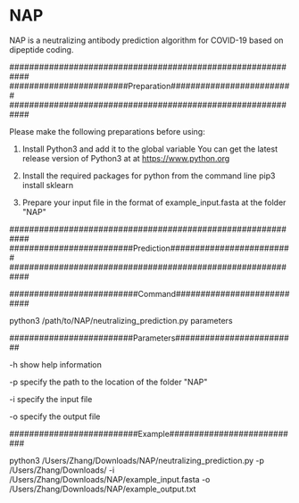 # NAP
NAP is a neutralizing antibody prediction algorithm for COVID-19 based on dipeptide coding.

############################################################
########################Preparation#########################
############################################################

Please make the following preparations before using:

1. Install Python3 and add it to the global variable
   You can get the latest release version of Python3 at  at https://www.python.org

2. Install the required packages for python from the command line
   pip3 install sklearn

3. Prepare your input file in the format of example_input.fasta at the folder "NAP"

############################################################
#########################Prediction#########################
############################################################

##########################Command###########################

python3 /path/to/NAP/neutralizing_prediction.py parameters

#########################Parameters#########################

-h           show help information

-p           specify the path to the location of the folder "NAP"

-i           specify the input file

-o           specify the output file

##########################Example###########################

python3 /Users/Zhang/Downloads/NAP/neutralizing_prediction.py -p /Users/Zhang/Downloads/ -i /Users/Zhang/Downloads/NAP/example_input.fasta -o /Users/Zhang/Downloads/NAP/example_output.txt

